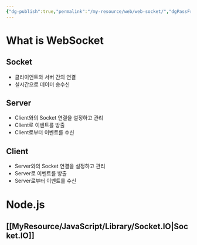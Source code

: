 ```yaml
---
{"dg-publish":true,"permalink":"/my-resource/web/web-socket/","dgPassFrontmatter":true,"created":"2023-12-13T17:50:08.608+09:00","updated":"2023-12-19T15:39:57.597+09:00"}
---
```


# What is WebSocket
## Socket
 - 클라이언트와 서버 간의 연결
 - 실시간으로 데이터 송수신
## Server
- Client와의 Socket 연결을 설정하고 관리
- Client로 이벤트를 방출
- Client로부터 이벤트를 수신
## Client
- Server와의 Socket 연결을 설정하고 관리
- Server로 이벤트를 방출
- Server로부터 이벤트를 수신
# Node.js
## [[MyResource/JavaScript/Library/Socket.IO\|Socket.IO]]



